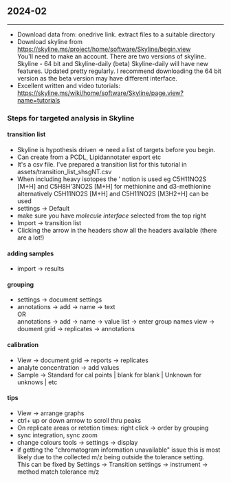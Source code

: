 ## 2024-02
-----------

- Download data from: onedrive link.
  extract files to a suitable directory  
- Download skyline from https://skyline.ms/project/home/software/Skyline/begin.view  
  You'll need to make an account. 
  There are two versions of skyline. Skyline - 64 bit and Skyline-daily (beta)
  Skyline-daily will have new features. Updated pretty regularly. 
  I recommend downloading the 64 bit version as the beta version may have different interface.
- Excellent written and video tutorials:  https://skyline.ms/wiki/home/software/Skyline/page.view?name=tutorials  

### Steps for targeted analysis in Skyline  

#### transition list  

- Skyline is hypothesis driven => need a list of targets before you begin.
- Can create from a PCDL, Lipidannotater export etc
- It's a csv file. I've prepared a transition list for this tutorial in  
  assets/transition_list_shsgNT.csv
- When including heavy isotopes the ' notion is used eg  C5H11NO2S [M+H] and C5H8H'3NO2S [M+H] for methionine and d3-methionine
  alternatively C5H11NO2S [M+H] and C5H11NO2S [M3H2+H] can be used
- settings -> Default
- make sure you have *molecule interface* selected from the top right
- Import -> transition list
- Clicking the arrow in the headers show all the headers available (there are a lot!)  

#### adding samples  

- import -> results  

#### grouping  

- settings -> document settings
- annotations -> add -> name -> text  
  OR  
  annotations -> add -> name -> value list -> enter group names
  view -> doument grid -> replicates -> annotations 
  
#### calibration  

- View -> document grid -> reports -> replicates  
- analyte concentration -> add values  
- Sample -> Standard for cal points | blank for blank | Unknown for unknows | etc   


#### tips  

- View -> arrange graphs
- ctrl+ up or down arrrow to scroll thru peaks
- On replicate areas or retetion times:
  right click -> order by grouping
- sync integration, sync zoom
- change colours tools -> settings -> display
- if getting the "chromatogram information unavailable" issue this is most likely due to the collected m/z being outside the tolerance setting.  
  This can be fixed by Settings -> Transition settings -> instrument -> method match tolerance m/z

